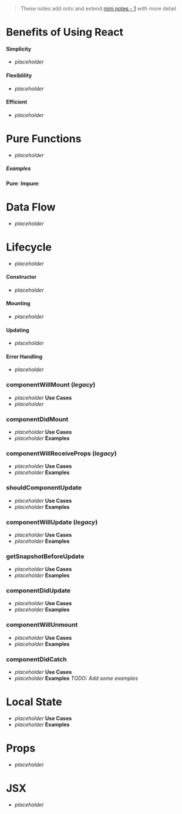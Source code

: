 > These notes add onto and extend [mini notes - 1](react-notes-mini-1.md) with more detail

# Benefits of Using React
#### Simplicity
- *placeholder*
#### Flexiblility
- *placeholder*
#### Efficient
- *placeholder*

# Pure Functions
- *placeholder*

##### Examples
**Pure**:
**Impure**:

# Data Flow
- *placeholder*

# Lifecycle
- *placeholder*
#### Constructor
- *placeholder*
#### Mounting
- *placeholder*
#### Updating
- *placeholder*
#### Error Handling
- *placeholder*

### componentWillMount (_legacy_)
- *placeholder*
**Use Cases**
- *placeholder*

### componentDidMount
- *placeholder*
**Use Cases**
- *placeholder*
**Examples**

### componentWillReceiveProps (_legacy_)
- *placeholder*
**Use Cases**
- *placeholder*
**Examples**

### shouldComponentUpdate
- *placeholder*
**Use Cases**
- *placeholder*
**Examples**

### componentWillUpdate (_legacy_)
- *placeholder*
**Use Cases**
- *placeholder*
**Examples**

### getSnapshotBeforeUpdate
- *placeholder*
**Use Cases**
- *placeholder*
**Examples**

### componentDidUpdate
- *placeholder*
**Use Cases**
- *placeholder*
**Examples**

### componentWillUnmount
- *placeholder*
**Use Cases**
- *placeholder*
**Examples**

### componentDidCatch
- *placeholder*
**Use Cases**
- *placeholder*
**Examples**
 *TODO: Add some examples*

# Local State
- *placeholder*
**Use Cases**
- *placeholder*
**Examples**

# Props
 - *placeholder*

# JSX
- *placeholder*
